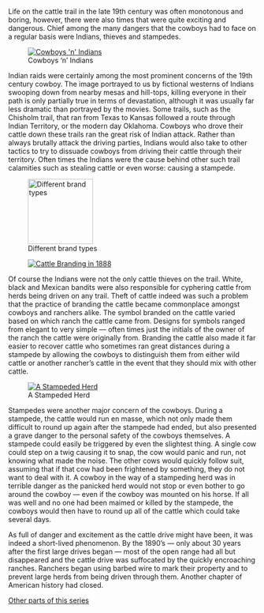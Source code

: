 Life on the cattle trail in the late 19th century was often monotonous and boring, however, there were also times that were quite exciting and dangerous. Chief among the many dangers that the cowboys had to face on a regular basis were Indians, thieves and stampedes.

<figure><a href="https://www.historyrhymes.info/2008/08/24/who-were-the-real-cowboys-part-5/cowboys-n-indians-posters/" rel="attachment wp-att-105"><img loading="lazy" decoding="async" src="cowboys-n-indians-posters.jpg" alt="Cowboys 'n' Indians"></a><figcaption>Cowboys ‘n’ Indians</figcaption></figure>

Indian raids were certainly among the most prominent concerns of the 19th century cowboy. The image portrayed to us by fictional westerns of Indians swooping down from nearby mesas and hill-tops, killing everyone in their path is only partially true in terms of devastation, although it was usually far less dramatic than portrayed by the movies. Some trails, such as the Chisholm trail, that ran from Texas to Kansas followed a route through Indian Territory, or the modern day Oklahoma. Cowboys who drove their cattle down these trails ran the great risk of Indian attack. Rather than always brutally attack the driving parties, Indians would also take to other tactics to try to dissuade cowboys from driving their cattle through their territory. Often times the Indians were the cause behind other such trail calamities such as stealing cattle or even worse: causing a stampede.

<figure><a href="https://i0.wp.com/www.historyrhymes.info/wp-content/uploads/2008/08/brands.jpg?ssl=1" rel="attachment wp-att-93"><img loading="lazy" decoding="async" src="brands.jpg" alt="Different brand types" style="width:132px;height:auto"></a><figcaption>Different brand types</figcaption></figure>

<figure><a href="https://www.historyrhymes.info/2008/08/24/who-were-the-real-cowboys-part-5/cattle-branding-1888/" rel="attachment wp-att-94"><img loading="lazy" decoding="async" src="cattle-branding-1888.jpg" alt="Cattle Branding in 1888" title="Cattle Branding in 1888"></a></figure>

Of course the Indians were not the only cattle thieves on the trail. White, black and Mexican bandits were also responsible for cyphering cattle from herds being driven on any trail. Theft of cattle indeed was such a problem that the practice of branding the cattle became commonplace amongst cowboys and ranchers alike. The symbol branded on the cattle varied based on which ranch the cattle came from. Designs for symbols ranged from elegant to very simple — often times just the initials of the owner of the ranch the cattle were originally from. Branding the cattle also made it far easier to recover cattle who sometimes ran great distances during a stampede by allowing the cowboys to distinguish them from either wild cattle or another rancher’s cattle in the event that they should mix with other cattle.

<figure><a href="https://www.historyrhymes.info/2008/08/24/who-were-the-real-cowboys-part-5/a-stampeded-herd/" rel="attachment wp-att-108"><img loading="lazy" decoding="async" src="a-stampeded-herd.jpg" alt="A Stampeded Herd"></a><figcaption>A Stampeded Herd</figcaption></figure>

Stampedes were another major concern of the cowboys. During a stampede, the cattle would run en masse, which not only made them difficult to round up again after the stampede had ended, but also presented a grave danger to the personal safety of the cowboys themselves. A stampede could easily be triggered by even the slightest thing. A single cow could step on a twig causing it to snap, the cow would panic and run, not knowing what made the noise. The other cows would quickly follow suit, assuming that if that cow had been frightened by something, they do not want to deal with it. A cowboy in the way of a stampeding herd was in terrible danger as the panicked herd would not stop or even bother to go around the cowboy — even if the cowboy was mounted on his horse. If all was well and no one had been maimed or killed by the stampede, the cowboys would then have to round up all of the cattle which could take several days.

As full of danger and excitement as the cattle drive might have been, it was indeed a short-lived phenomenon. By the 1890’s — only about 30 years after the first large drives began — most of the open range had all but disappeared and the cattle drive was suffocated by the quickly encroaching ranches. Ranchers began using barbed wire to mark their property and to prevent large herds from being driven through them. Another chapter of American history had closed.

[Other parts of this series](https://www.historyrhymes.info/featured/who-were-the-real-cowboys/)